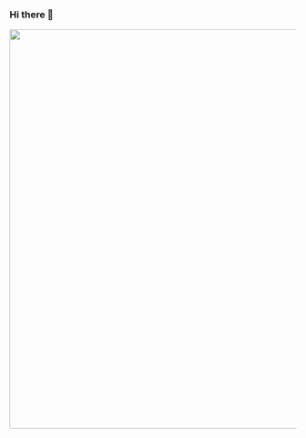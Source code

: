### Hi there 👋


<p align="center">
  <img src="https://github.com/sunDay-code/sunDay-code/blob/master/imgs/helloworld.png" width=700>
  <br><br>
</p>













<!--
**sunDay-code/sunDay-code** is a ✨ _special_ ✨ repository because its `README.md` (this file) appears on your GitHub profile.

Here are some ideas to get you started:

- 🔭 I’m currently working on ...
- 🌱 I’m currently learning ...
- 👯 I’m looking to collaborate on ...
- 🤔 I’m looking for help with ...
- 💬 Ask me about ...
- 📫 How to reach me: ...
- 😄 Pronouns: ...
- ⚡ Fun fact: ...
-->
